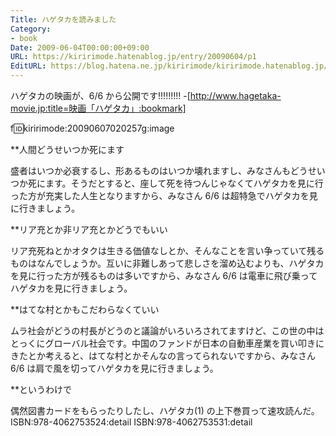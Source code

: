 ```yaml
---
Title: ハゲタカを読みました
Category:
- book
Date: 2009-06-04T00:00:00+09:00
URL: https://kiririmode.hatenablog.jp/entry/20090604/p1
EditURL: https://blog.hatena.ne.jp/kiririmode/kiririmode.hatenablog.jp/atom/entry/8454420450078213010
---
```



ハゲタカの映画が、6/6 から公開です!!!!!!!!!
-[http://www.hagetaka-movie.jp:title=映画「ハゲタカ」:bookmark]

f:id:kiririmode:20090607020257g:image

**人間どうせいつか死にます

盛者はいつか必衰するし、形あるものはいつか壊れますし、みなさんもどうせいつか死にます。そうだとすると、座して死を待つんじゃなくてハゲタカを見に行った方が充実した人生となりますから、みなさん 6/6 は超特急でハゲタカを見に行きましょう。

**リア充とか非リア充とかどうでもいい

リア充死ねとかオタクは生きる価値なしとか、そんなことを言い争っていて残るものはなんでしょうか。互いに非難しあって悲しさを溜め込むよりも、ハゲタカを見に行った方が残るものは多いですから、みなさん 6/6 は電車に飛び乗ってハゲタカを見に行きましょう。

**はてな村とかもこだわらなくていい

ムラ社会がどうの村長がどうのと議論がいろいろされてますけど、この世の中はとっくにグローバル社会です。中国のファンドが日本の自動車産業を買い叩きにきたとか考えると、はてな村とかそんなの言ってられないですから、みなさん 6/6 は肩で風を切ってハゲタカを見に行きましょう。

**というわけで

偶然図書カードをもらったりしたし、ハゲタカ(1) の上下巻買って速攻読んだ。
ISBN:978-4062753524:detail
ISBN:978-4062753531:detail
